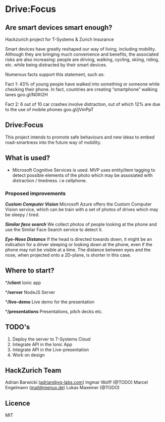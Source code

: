 # Drive:Focus

## Are smart devices smart enough?
Hackzurich project for T-Systems & Zurich Insurance

Smart devices have greatly reshaped our way of living, including mobility. Although they are bringing much convenience and benefits, the associated risks are also increasing: people are driving, walking, cycling, skiing, riding, etc. while being distracted by their smart devices. <br />

Numerous facts support this statement, such as:

Fact 1: 43% of young people have walked into something or someone while checking their phone. In fact, countries are creating “smartphone” walking lanes goo.gl/N0Xt2H<br />

Fact 2: 6 out of 10 car crashes involve distraction, out of which 12% are due to the use of mobile phones goo.gl/jVmPpT<br />

## Drive:Focus
This project intends to promote safe behaviours and new ideas to embed road-smartness into the future way of mobility.


## What is used?
* Microsoft Cognitive Services is used. MVP uses entity/item tagging to detect possible elements of the photo which may be assosiated with distraction / tiredness. i.e cellphone.

### Proposed improvements
***Custom Computer Vision***
Microsoft Azure offers the Custom Computer Vision service, which can be train with a set of photos of drives which may be sleepy / tired.

***Similar face search***
We collect photos of people looking at the phone and use the Similar Face Search service to detect it.

***Eye-Nose Distance***
If the head is directed towards down, it might be an indication for a driver sleeping or looking down at the phone, even if the phone may not be visible at a time.
The distance between eyes and the nose, when projected onto a 2D-plane, is shorter in this case.

## Where to start?
***/client**
Ionic app

***/server**
NodeJS Server

***/live-demo**
Live demo for the presentation

***/presentations**
Presentations, pitch decks etc.

## TODO's
1. Deploy the server to T-Systems Cloud
2. Integrate API in the Ionic App
3. Integrate API in the Live-presentation
4. Work on design

## HackZurich Team
Adrian Barwicki (adrian@vq-labs.com)
Ingmar Wolff (@TODO)
Marcel Engelmann (mail@menux.de)
Lukas Maxeiner (@TODO)

## Licence
MIT
